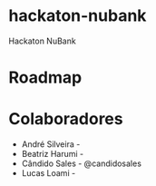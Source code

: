 # hackaton-nubank
Hackaton NuBank

Roadmap
========



Colaboradores
=============

* André Silveira - 
* Beatriz Harumi -
* Cândido Sales - @candidosales
* Lucas Loami - 